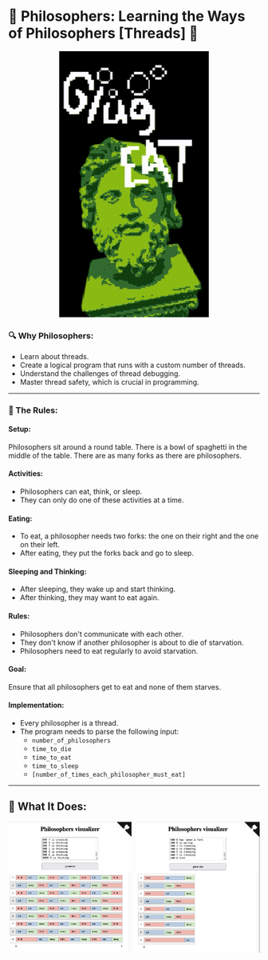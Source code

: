 # 🗿 Philosophers: Learning the Ways of Philosophers [Threads] 🗿

<p align="center">
  <img src="readme/philo_animate.gif" width="300px">
</p>

### 🔍 Why Philosophers:
- Learn about threads.
- Create a logical program that runs with a custom number of threads.
- Understand the challenges of thread debugging.
- Master thread safety, which is crucial in programming.

---

### 📜 The Rules:

#### **Setup:**
Philosophers sit around a round table. There is a bowl of spaghetti in the middle of the table. There are as many forks as there are philosophers.

#### **Activities:**
- Philosophers can eat, think, or sleep.
- They can only do one of these activities at a time.

#### **Eating:**
- To eat, a philosopher needs two forks: the one on their right and the one on their left.
- After eating, they put the forks back and go to sleep.

#### **Sleeping and Thinking:**
- After sleeping, they wake up and start thinking.
- After thinking, they may want to eat again.

#### **Rules:**
- Philosophers don't communicate with each other.
- They don't know if another philosopher is about to die of starvation.
- Philosophers need to eat regularly to avoid starvation.

#### **Goal:**
Ensure that all philosophers get to eat and none of them starves.

#### **Implementation:**
- Every philosopher is a thread.
- The program needs to parse the following input:
  - `number_of_philosophers`
  - `time_to_die`
  - `time_to_eat`
  - `time_to_sleep`
  - `[number_of_times_each_philosopher_must_eat]`

---

## 🧘 What It Does:

<img src="readme/forever.png" align="left" width="49%">
<img src="readme/rip8.png" align="right" width="49%">
